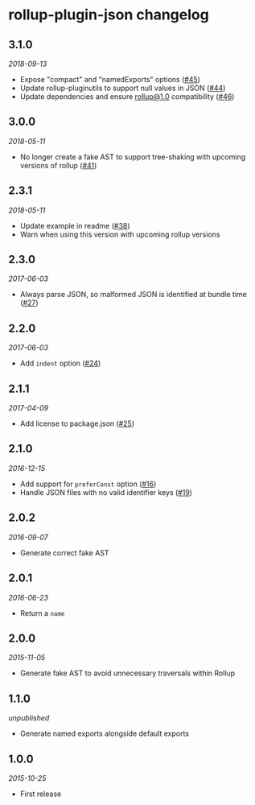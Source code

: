 # rollup-plugin-json changelog

## 3.1.0
*2018-09-13*
* Expose "compact" and "namedExports" options ([#45](https://github.com/rollup/rollup-plugin-json/issues/45))
* Update rollup-pluginutils to support null values in JSON ([#44](https://github.com/rollup/rollup-plugin-json/issues/44))
* Update dependencies and ensure rollup@1.0 compatibility ([#46](https://github.com/rollup/rollup-plugin-json/issues/46))

## 3.0.0
*2018-05-11*
* No longer create a fake AST to support tree-shaking with upcoming versions of rollup ([#41](https://github.com/rollup/rollup-plugin-json/issues/41))

## 2.3.1
*2018-05-11*
* Update example in readme ([#38](https://github.com/rollup/rollup-plugin-json/issues/38))
* Warn when using this version with upcoming rollup versions

## 2.3.0
*2017-06-03*
* Always parse JSON, so malformed JSON is identified at bundle time ([#27](https://github.com/rollup/rollup-plugin-json/issues/27))

## 2.2.0
*2017-06-03*
* Add `indent` option ([#24](https://github.com/rollup/rollup-plugin-json/issues/24))

## 2.1.1
*2017-04-09*
* Add license to package.json ([#25](https://github.com/rollup/rollup-plugin-json/pull/25))

## 2.1.0
*2016-12-15*
* Add support for `preferConst` option ([#16](https://github.com/rollup/rollup-plugin-json/pull/16))
* Handle JSON files with no valid identifier keys ([#19](https://github.com/rollup/rollup-plugin-json/issues/19))

## 2.0.2
*2016-09-07*
* Generate correct fake AST

## 2.0.1
*2016-06-23*
* Return a `name`

## 2.0.0
*2015-11-05*
* Generate fake AST to avoid unnecessary traversals within Rollup

## 1.1.0
*unpublished*
* Generate named exports alongside default exports

## 1.0.0
*2015-10-25*
* First release
